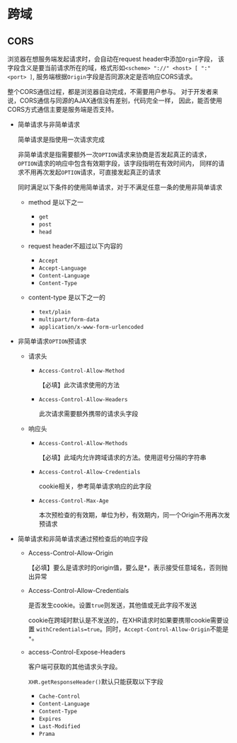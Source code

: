 # 跨域

## CORS

浏览器在想服务端发起请求时，会自动在request header中添加`Orgin`字段，
该字段含义是要当前请求所在的域，格式形如`<scheme> "://" <host> [ ":" <port> ]`,
服务端根据`Origin`字段是否同源决定是否响应CORS请求。

整个CORS通信过程，都是浏览器自动完成，不需要用户参与。
对于开发者来说，CORS通信与同源的AJAX通信没有差别，代码完全一样，
因此，能否使用CORS方式通信主要是服务端是否支持。

+ 简单请求与非简单请求

  简单请求是指使用一次请求完成

  非简单请求是指需要额外一次`OPTION`请求来协商是否发起真正的请求，
  `OPTION`请求的响应中包含有效期字段，该字段指明在有效时间内，
  同样的请求不用再次发起`OPTION`请求，可直接发起真正的请求

  同时满足以下条件的使用简单请求，对于不满足任意一条的使用非简单请求

  + method 是以下之一

    + `get`
    + `post`
    + `head`

  + request header不超过以下内容的

    + `Accept`
    + `Accept-Language`
    + `Content-Language`
    + `Content-Type`

  + content-type 是以下之一的

    + `text/plain`
    + `multipart/form-data`
    + `application/x-www-form-urlencoded`

+ 非简单请求`OPTION`预请求

  + 请求头

    + `Access-Control-Allow-Method`

      【必填】此次请求使用的方法

    + `Access-Control-Allow-Headers`

      此次请求需要额外携带的请求头字段

  + 响应头

    + `Access-Control-Allow-Methods`

      【必填】此域内允许跨域请求的方法。使用逗号分隔的字符串

    + `Access-Control-Allow-Credentials`

      cookie相关，参考简单请求响应的此字段

    + `Access-Control-Max-Age`

      本次预检查的有效期，单位为秒，有效期内，同一个Origin不用再次发预请求

+ 简单请求和非简单请求通过预检查后的响应字段

  + Access-Control-Allow-Origin

    【必填】要么是请求时的origin值，要么是*，表示接受任意域名，否则抛出异常

  + Access-Control-Allow-Credentials

    是否发生cookie。设置`true`则发送，其他值或无此字段不发送

    cookie在跨域时默认是不发送的，在XHR请求时如果要携带cookie需要设置
    `withCredentials=true`。同时，`Accept-Control-Allow-Origin`不能是`*`。

  + access-Control-Expose-Headers

    客户端可获取的其他请求头字段。

    `XHR.getResponseHeader()`默认只能获取以下字段

    + `Cache-Control`
    + `Content-Language`
    + `Content-Type`
    + `Expires`
    + `Last-Modified`
    + `Prama`
